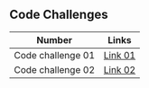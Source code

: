 
## Code Challenges

| Number            | Links                                                 |
|-------------------|-------------------------------------------------------|
|Code challenge 01  | [Link 01](./array-reverse/array_reverse.md)           |
|Code challenge 02  | [Link 02](./array-insert-shift/array-insert-shift.md) |
